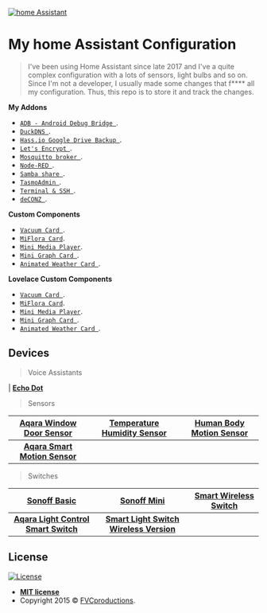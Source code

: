 <a href="https://www.home-assistant.io/"><img src="https://www.home-assistant.io/images/home-assistant-logo.svg" title="Home Assistant" alt="home Assistant"></a>

# My home Assistant Configuration

> I've been using Home Assistant since late 2017 and I've a quite complex configuration with a lots of sensors, light bulbs and so on. Since I'm not a developer, I usually made some changes that f**** all my configuration. Thus, this repo is to store it and track the changes.

**My Addons**

- <a href="https://github.com/hassio-addons/addon-adb" target="_blank">`ADB - Android Debug Bridge `</a>.
- <a href="https://github.com/home-assistant/hassio-addons/tree/master/duckdns" target="_blank">`DuckDNS `</a>.
- <a href="https://github.com/sabeechen/hassio-google-drive-backup" target="_blank">`Hass.io Google Drive Backup `</a>.
- <a href="https://github.com/home-assistant/hassio-addons/tree/master/letsencrypt" target="_blank">`Let's Encrypt `</a>.
- <a href="https://github.com/home-assistant/hassio-addons/tree/master/mosquitto" target="_blank">`Mosquitto broker `</a>.
- <a href="https://github.com/hassio-addons/addon-node-red" target="_blank">`Node-RED `</a>.
- <a href="https://github.com/home-assistant/hassio-addons/tree/master/samba" target="_blank">`Samba share `</a>.
- <a href="https://github.com/hassio-addons/addon-tasmoadmin" target="_blank">`TasmoAdmin `</a>.
- <a href="https://github.com/home-assistant/hassio-addons/tree/master/ssh" target="_blank">`Terminal & SSH `</a>.
- <a href="https://github.com/home-assistant/hassio-addons/tree/master/deconz" target="_blank">`deCONZ `</a>.

**Custom Components**

- <a href="https://github.com/denysdovhan/vacuum-card" target="_blank">`Vacuum Card `</a>.
- <a href="https://github.com/RodBr/miflora-card" target="_blank">`MiFlora Card`</a>.
- <a href="https://github.com/kalkih/mini-media-player" target="_blank">`Mini Media Player`</a>.
- <a href="https://github.com/kalkih/mini-graph-card" target="_blank">`Mini Graph Card `</a>.
- <a href="https://github.com/bramkragten/weather-card" target="_blank">`Animated Weather Card `</a>.

**Lovelace Custom Components**

- <a href="https://github.com/denysdovhan/vacuum-card" target="_blank">`Vacuum Card `</a>.
- <a href="https://github.com/RodBr/miflora-card" target="_blank">`MiFlora Card`</a>.
- <a href="https://github.com/kalkih/mini-media-player" target="_blank">`Mini Media Player`</a>.
- <a href="https://github.com/kalkih/mini-graph-card" target="_blank">`Mini Graph Card `</a>.
- <a href="https://github.com/bramkragten/weather-card" target="_blank">`Animated Weather Card `</a>.

## Devices

> Voice Assistants

| <a href="http://tiny.cc/s2verz" target="_blank">**Echo Dot**</a> 

> Sensors

| <a href="https://www.gearbest.com/access-control/pp_626703.html?wid=1433363" target="_blank">**Aqara Window Door Sensor**</a> | <a href="https://www.gearbest.com/access-control/pp_626702.html?wid=1433363" target="_blank">**Temperature Humidity Sensor**</a> | <a href="https://www.gearbest.com/alarm-systems/pp_659226.html?wid=1433363" target="_blank">**Human Body Motion Sensor**</a> |
| :---: |:---:| :---:|
| <a href="https://www.gearbest.com/smart-home-controls/pp_009661787808.html?wid=1433363" target="_blank">**Aqara Smart Motion Sensor**</a>

> Switches

| <a href="https://www.gearbest.com/smart-socket-plug/pp_009249213265.html?wid=1433363" target="_blank">**Sonoff Basic**</a> | <a href="https://www.gearbest.com/smart-socket-plug/pp_009419936721.html?wid=1433363" target="_blank">**Sonoff Mini**</a> | <a href="https://www.gearbest.com/smart-home-controls/pp_009395405312.html?wid=1433363" target="_blank">**Smart Wireless Switch**</a> |
| :---: |:---:| :---:|
| <a href="https://www.gearbest.com/access-control/pp_626699.html?wid=1349303" target="_blank">**Aqara Light Control Smart Switch**</a>| <a href="https://www.gearbest.com/home-smart-improvements/pp_3008172811346549.html?wid=2000001" target="_blank">**Smart Light Switch Wireless Version**</a>

## License

[![License](http://img.shields.io/:license-mit-blue.svg?style=flat-square)](http://badges.mit-license.org)

- **[MIT license](http://opensource.org/licenses/mit-license.php)**
- Copyright 2015 © <a href="http://fvcproductions.com" target="_blank">FVCproductions</a>.